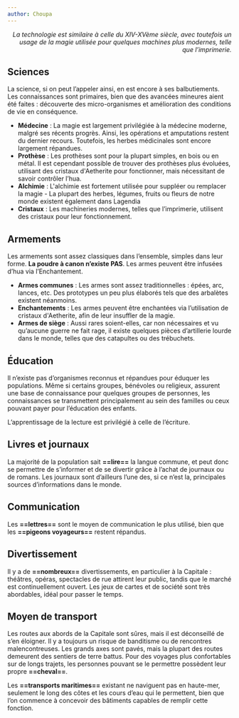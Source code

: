 ```yaml
---
author: Choupa
---
```


<i style="text-align: right;display:block;">La technologie est similaire à celle du XIV-XVème siècle, avec toutefois un usage de la magie utilisée pour quelques machines plus modernes, telle que l’imprimerie.</i>

## Sciences

La science, si on peut l’appeler ainsi, en est encore à ses balbutiements. Les connaissances sont primaires, bien que des avancées mineures aient été faites : découverte des micro-organismes et amélioration des conditions de vie en conséquence.

- **Médecine** : La magie est largement privilégiée à la médecine moderne, malgré ses récents progrès. Ainsi, les opérations et amputations restent du dernier recours. Toutefois, les herbes médicinales sont encore largement répandues.
- **Prothèse** : Les prothèses sont pour la plupart simples, en bois ou en métal. Il est cependant possible de trouver des prothèses plus évoluées, utilisant des cristaux d'Aetherite pour fonctionner, mais nécessitant de savoir contrôler l’hua.
- **Alchimie** : L'alchimie est fortement utilisée pour suppléer ou remplacer la magie - La plupart des herbes, légumes, fruits ou fleurs de notre monde existent également dans Lagendia
- **Cristaux** : Les machineries modernes, telles que l’imprimerie, utilisent des cristaux pour leur fonctionnement.

## Armements

Les armements sont assez classiques dans l’ensemble, simples dans leur forme. **La poudre à canon n’existe PAS**. Les armes peuvent être infusées d’hua via l’Enchantement.

- **Armes communes** :  Les armes sont assez traditionnelles : épées, arc, lances, etc. Des prototypes un peu plus élaborés tels que des arbalètes existent néanmoins.
- **Enchantements** : Les armes peuvent être enchantées via l’utilisation de cristaux d'Aetherite, afin de leur insuffler de la magie.
- **Armes de siège** :  Aussi rares soient-elles, car non nécessaires et vu qu’aucune guerre ne fait rage, il existe quelques pièces d’artillerie lourde dans le monde, telles que des catapultes ou des trébuchets.

## Éducation

Il n’existe pas d’organismes reconnus et répandues pour éduquer les populations. Même si certains groupes, bénévoles ou religieux, assurent une base de connaissance pour quelques groupes de personnes, les connaissances se transmettent principalement au sein des familles ou ceux pouvant payer pour l’éducation des enfants.

L’apprentissage de la lecture est privilégié à celle de l’écriture.

## Livres et journaux

La majorité de la population sait **==lire==** la langue commune, et peut donc se permettre de s’informer et de se divertir grâce à l’achat de journaux ou de romans. Les journaux sont d’ailleurs l’une des, si ce n’est la, principales sources d’informations dans le monde.

## Communication

Les **==lettres==** sont le moyen de communication le plus utilisé, bien que les **==pigeons voyageurs==** restent répandus.

## Divertissement

Il y a de **==nombreux==** divertissements, en particulier à la Capitale : théâtres, opéras, spectacles de rue attirent leur public, tandis que le marché est continuellement ouvert. Les jeux de cartes et de société sont très abordables, idéal pour passer le temps.

## Moyen de transport

Les routes aux abords de la Capitale sont sûres, mais il est déconseillé de s’en éloigner. Il y a toujours un risque de banditisme ou de rencontres malencontreuses. Les grands axes sont pavés, mais la plupart des routes demeurent des sentiers de terre battus. Pour des voyages plus confortables sur de longs trajets, les personnes pouvant se le permettre possèdent leur propre **==cheval==**.

Les **==transports maritimes==** existant ne naviguent pas en haute-mer, seulement le long des côtes et les cours d’eau qui le permettent, bien que l’on commence à concevoir des bâtiments capables de remplir cette fonction.